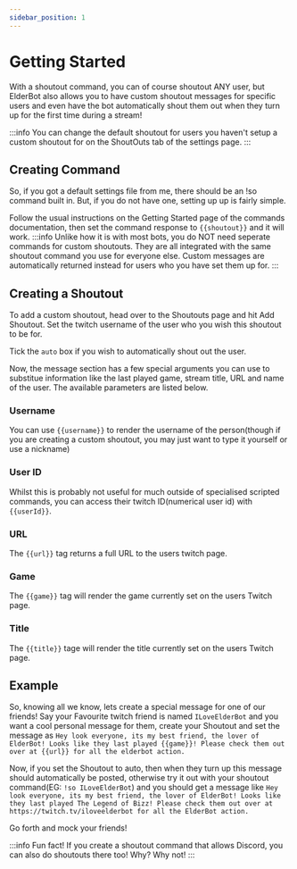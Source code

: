 ```yaml
---
sidebar_position: 1
---
```


# Getting Started
With a shoutout command, you can of course shoutout ANY user, but ElderBot also allows you to have custom shoutout messages for specific users and even have the bot automatically shout them out when they turn up for the first time during a stream!

:::info
You can change the default shoutout for users you haven't setup a custom shoutout for on the ShoutOuts tab of the settings page.
:::

## Creating Command
So, if you got a default settings file from me, there should be an !so command built in. But, if you do not have one, setting up up is fairly simple.

Follow the usual instructions on the Getting Started page of the commands documentation, then set the command response to `{{shoutout}}` and it will work.
:::info
Unlike how it is with most bots, you do NOT need seperate commands for custom shoutouts. They are all integrated with the same shoutout command you use for everyone else. Custom messages are automatically returned instead for users who you have set them up for.
:::

## Creating a Shoutout
To add a custom shoutout, head over to the Shoutouts page and hit Add Shoutout.
Set the twitch username of the user who you wish this shoutout to be for.

Tick the `auto` box if you wish to automatically shout out the user.

Now, the message section has a few special arguments you can use to substitue information like the last played game, stream title, URL and name of the user.
The available parameters are listed below.

### Username
You can use `{{username}}` to render the username of the person(though if you are creating a custom shoutout, you may just want to type it yourself or use a nickname)

### User ID
Whilst this is probably not useful for much outside of specialised scripted commands, you can access their twitch ID(numerical user id) with `{{userId}}`.

### URL
The `{{url}}` tag returns a full URL to the users twitch page.

### Game
The `{{game}}` tag will render the game currently set on the users Twitch page.

### Title
The `{{title}}` tage will render the title currently set on the users Twitch page.

## Example
So, knowing all we know, lets create a special message for one of our friends!
Say your Favourite twitch friend is named `ILoveElderBot` and you want a cool personal message for them, create your Shoutout and set the message as `Hey look everyone, its my best friend, the lover of ElderBot! Looks like they last played {{game}}! Please check them out over at {{url}} for all the elderbot action.`

Now, if you set the Shoutout to auto, then when they turn up this message should automatically be posted, otherwise try it out with your shoutout command(EG: `!so ILoveElderBot`) and you should get a message like `Hey look everyone, its my best friend, the lover of ElderBot! Looks like they last played The Legend of Bizz! Please check them out over at https://twitch.tv/iloveelderbot for all the ElderBot action.`

Go forth and mock your friends!

:::info
Fun fact! If you create a shoutout command that allows Discord, you can also do shoutouts there too! Why? Why not!
:::